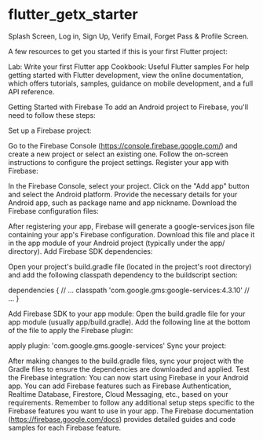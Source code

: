 # flutter_getx_starter
Splash Screen, Log in, Sign Up, Verify Email, Forget Pass &amp; Profile Screen.

A few resources to get you started if this is your first Flutter project:

Lab: Write your first Flutter app
Cookbook: Useful Flutter samples
For help getting started with Flutter development, view the online documentation, which offers tutorials, samples, guidance on mobile development, and a full API reference.

Getting Started with Firebase
To add an Android project to Firebase, you'll need to follow these steps:

Set up a Firebase project:

Go to the Firebase Console (https://console.firebase.google.com/) and create a new project or select an existing one. Follow the on-screen instructions to configure the project settings. Register your app with Firebase:

In the Firebase Console, select your project. Click on the "Add app" button and select the Android platform. Provide the necessary details for your Android app, such as package name and app nickname. Download the Firebase configuration files:

After registering your app, Firebase will generate a google-services.json file containing your app's Firebase configuration. Download this file and place it in the app module of your Android project (typically under the app/ directory). Add Firebase SDK dependencies:

Open your project's build.gradle file (located in the project's root directory) and add the following classpath dependency to the buildscript section:

dependencies { // ... classpath 'com.google.gms:google-services:4.3.10' // ... }

Add Firebase SDK to your app module:
Open the build.gradle file for your app module (usually app/build.gradle). Add the following line at the bottom of the file to apply the Firebase plugin:

apply plugin: 'com.google.gms.google-services' Sync your project:

After making changes to the build.gradle files, sync your project with the Gradle files to ensure the dependencies are downloaded and applied. Test the Firebase integration:
You can now start using Firebase in your Android app. You can add Firebase features such as Firebase Authentication, Realtime Database, Firestore, Cloud Messaging, etc., based on your requirements. Remember to follow any additional setup steps specific to the Firebase features you want to use in your app. The Firebase documentation (https://firebase.google.com/docs) provides detailed guides and code samples for each Firebase feature.
